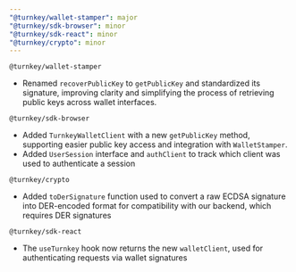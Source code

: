 ```yaml
---
"@turnkey/wallet-stamper": major
"@turnkey/sdk-browser": minor
"@turnkey/sdk-react": minor
"@turnkey/crypto": minor
---
```


`@turnkey/wallet-stamper`

- Renamed `recoverPublicKey` to `getPublicKey` and standardized its signature, improving clarity and simplifying the process of retrieving public keys across wallet interfaces.

`@turnkey/sdk-browser`

- Added `TurnkeyWalletClient` with a new `getPublicKey` method, supporting easier public key access and integration with `WalletStamper`.
- Added `UserSession` interface and `authClient` to track which client was used to authenticate a session

`@turnkey/crypto`

- Added `toDerSignature` function used to convert a raw ECDSA signature into DER-encoded format for compatibility with our backend, which requires DER signatures

`@turnkey/sdk-react`

- The `useTurnkey` hook now returns the new `walletClient`, used for authenticating requests via wallet signatures
